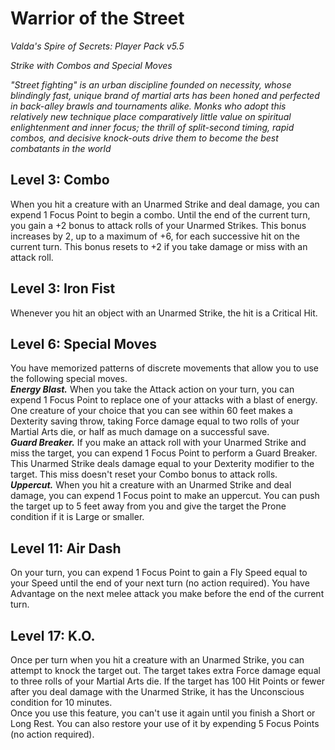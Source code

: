 # Warrior of the Street
*Valda's Spire of Secrets: Player Pack v5.5*

*Strike with Combos and Special Moves*

*"Street fighting" is an urban discipline founded on necessity, whose blindingly fast, unique brand of martial arts has been honed and perfected in back-alley brawls and tournaments alike. Monks who adopt this relatively new technique place comparatively little value on spiritual enlightenment and inner focus; the thrill of split-second timing, rapid combos, and decisive knock-outs drive them to become the best combatants in the world*

## Level 3: Combo
When you hit a creature with an Unarmed Strike and deal damage, you can expend 1 Focus Point to begin a combo. Until the end of the current turn, you gain a +2 bonus to attack rolls of your Unarmed Strikes. This bonus increases by 2, up to a maximum of +6, for each successive hit on the current turn. This bonus resets to +2 if you take damage or miss with an attack roll.

## Level 3: Iron Fist
Whenever you hit an object with an Unarmed Strike, the hit is a Critical Hit.

## Level 6: Special Moves
You have memorized patterns of discrete movements that allow you to use the following special moves.  
***Energy Blast.*** When you take the Attack action on your turn, you can expend 1 Focus Point to replace one of your attacks with a blast of energy. One creature of your choice that you can see within 60 feet makes a Dexterity saving throw, taking Force damage equal to two rolls of your Martial Arts die, or half as much damage on a successful save.  
***Guard Breaker.*** If you make an attack roll with your Unarmed Strike and miss the target, you can expend 1 Focus Point to perform a Guard Breaker. This Unarmed Strike deals damage equal to your Dexterity modifier to the target. This miss doesn't reset your Combo bonus to attack rolls.  
***Uppercut.*** When you hit a creature with an Unarmed Strike and deal damage, you can expend 1 Focus point to make an uppercut. You can push the target up to 5 feet away from you and give the target the Prone condition if it is Large or smaller.

## Level 11: Air Dash
On your turn, you can expend 1 Focus Point to gain a Fly Speed equal to your Speed until the end of your next turn (no action required). You have Advantage on the next melee attack you make before the end of the current turn.

## Level 17: K.O.
Once per turn when you hit a creature with an Unarmed Strike, you can attempt to knock the target out. The target takes extra Force damage equal to three rolls of your Martial Arts die. If the target has 100 Hit Points or fewer after you deal damage with the Unarmed Strike, it has the Unconscious condition for 10 minutes.  
Once you use this feature, you can't use it again until you finish a Short or Long Rest. You can also restore your use of it by expending 5 Focus Points (no action required).